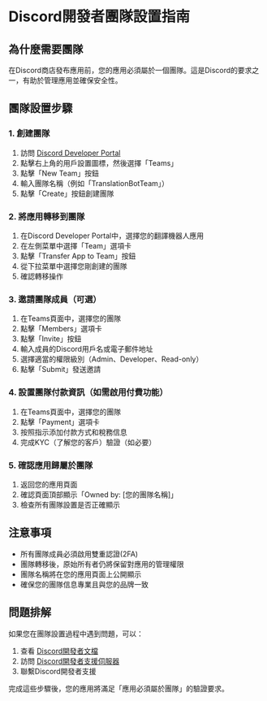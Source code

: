 # Discord開發者團隊設置指南

## 為什麼需要團隊
在Discord商店發布應用前，您的應用必須屬於一個團隊。這是Discord的要求之一，有助於管理應用並確保安全性。

## 團隊設置步驟

### 1. 創建團隊

1. 訪問 [Discord Developer Portal](https://discord.com/developers/applications)
2. 點擊右上角的用戶設置圖標，然後選擇「Teams」
3. 點擊「New Team」按鈕
4. 輸入團隊名稱（例如「TranslationBotTeam」）
5. 點擊「Create」按鈕創建團隊

### 2. 將應用轉移到團隊

1. 在Discord Developer Portal中，選擇您的翻譯機器人應用
2. 在左側菜單中選擇「Team」選項卡
3. 點擊「Transfer App to Team」按鈕
4. 從下拉菜單中選擇您剛創建的團隊
5. 確認轉移操作

### 3. 邀請團隊成員（可選）

1. 在Teams頁面中，選擇您的團隊
2. 點擊「Members」選項卡
3. 點擊「Invite」按鈕
4. 輸入成員的Discord用戶名或電子郵件地址
5. 選擇適當的權限級別（Admin、Developer、Read-only）
6. 點擊「Submit」發送邀請

### 4. 設置團隊付款資訊（如需啟用付費功能）

1. 在Teams頁面中，選擇您的團隊
2. 點擊「Payment」選項卡
3. 按照指示添加付款方式和稅務信息
4. 完成KYC（了解您的客戶）驗證（如必要）

### 5. 確認應用歸屬於團隊

1. 返回您的應用頁面
2. 確認頁面頂部顯示「Owned by: [您的團隊名稱]」
3. 檢查所有團隊設置是否正確顯示

## 注意事項

- 所有團隊成員必須啟用雙重認證(2FA)
- 團隊轉移後，原始所有者仍將保留對應用的管理權限
- 團隊名稱將在您的應用頁面上公開顯示
- 確保您的團隊信息專業且與您的品牌一致

## 問題排解

如果您在團隊設置過程中遇到問題，可以：

1. 查看 [Discord開發者文檔](https://discord.com/developers/docs/topics/teams)
2. 訪問 [Discord開發者支援伺服器](https://discord.gg/discord-developers)
3. 聯繫Discord開發者支援

完成這些步驟後，您的應用將滿足「應用必須屬於團隊」的驗證要求。